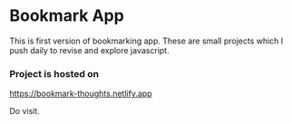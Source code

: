 # Bookmark App

This is first version of bookmarking app. These are small projects which I push daily to revise and explore javascript.

### Project is hosted on

https://bookmark-thoughts.netlify.app

Do visit.

